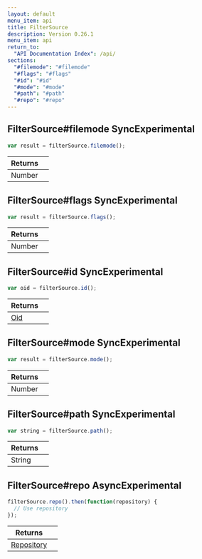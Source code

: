 ```yaml
---
layout: default
menu_item: api
title: FilterSource
description: Version 0.26.1
menu_item: api
return_to:
  "API Documentation Index": /api/
sections:
  "#filemode": "#filemode"
  "#flags": "#flags"
  "#id": "#id"
  "#mode": "#mode"
  "#path": "#path"
  "#repo": "#repo"
---
```


## <a name="filemode"></a><span>FilterSource#</span>filemode <span class="tags"><span class="sync">Sync</span><span class="experimental">Experimental</span></span>

```js
var result = filterSource.filemode();
```

| Returns |  |
| --- | --- |
| Number |  |

## <a name="flags"></a><span>FilterSource#</span>flags <span class="tags"><span class="sync">Sync</span><span class="experimental">Experimental</span></span>

```js
var result = filterSource.flags();
```

| Returns |  |
| --- | --- |
| Number |  |

## <a name="id"></a><span>FilterSource#</span>id <span class="tags"><span class="sync">Sync</span><span class="experimental">Experimental</span></span>

```js
var oid = filterSource.id();
```

| Returns |  |
| --- | --- |
| [Oid](/api/oid/) |  |

## <a name="mode"></a><span>FilterSource#</span>mode <span class="tags"><span class="sync">Sync</span><span class="experimental">Experimental</span></span>

```js
var result = filterSource.mode();
```

| Returns |  |
| --- | --- |
| Number |  |

## <a name="path"></a><span>FilterSource#</span>path <span class="tags"><span class="sync">Sync</span><span class="experimental">Experimental</span></span>

```js
var string = filterSource.path();
```

| Returns |  |
| --- | --- |
| String |  |

## <a name="repo"></a><span>FilterSource#</span>repo <span class="tags"><span class="async">Async</span><span class="experimental">Experimental</span></span>

```js
filterSource.repo().then(function(repository) {
  // Use repository
});
```

| Returns |  |
| --- | --- |
| [Repository](/api/repository/) |  |

